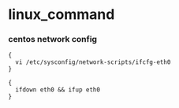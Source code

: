 # linux_command
### centos network config
```
{
  vi /etc/sysconfig/network-scripts/ifcfg-eth0
}
```

```
{
  ifdown eth0 && ifup eth0
}
